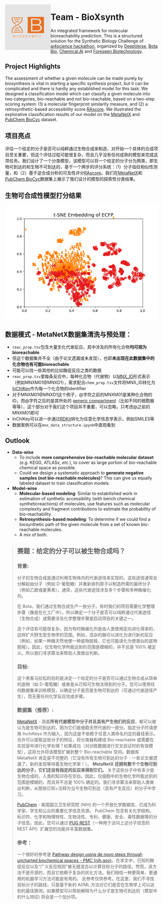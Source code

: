 <a href="url"><img src="BioXsynth-logos.jpeg" align="left" height="150" width="150" ></a>

# Team - BioXsynth

An integrated framework for molecular bioreachability prediction. This is a structured solution for the Synthetic Biology Challenge of [ai4science hackathon](https://ai4science.io/), organized by [DeepVerse](deepverse.tech/en/), [Bota Bio](www.bota.bio), [Chemical.AI](https://chemical.ai/) and [Foreseen Biotechnology](www.foreseepharma.com/en-us).

## Project Highlights

The assessment of whether a given molecule can be made purely by biosynthesis is vital in starting a specific synthesis project, but it can be complicated and there is hardly any established model for this task. We designed a classification model which can classify a given molecule into two categories, bio-reachable and not bio-reachable, based on a two-step scoring system: (1) a molecular fingerprint similarity measure, and (2) a retrosynthetic-based accessibility score [RAscore](https://github.com/reymond-group/RAscore). We illustrated the explorative classification results of our model on the [MetaNetX](https://github.com/Chemino/ai4science-synth-bio/blob/main/mnx_chem_bioreachable.csv) and [PubChem BioCyc](https://github.com/Chemino/ai4science-synth-bio/blob/main/mnx_chem_bioreachable_PubChemBioCyc.csv) dataset. 

## 项目亮点

评估一个给定的分子是否可以纯粹通过生物合成来制造，对开始一个具体的合成项目至关重要，但这个评估过程可能很复杂，而且几乎没有任何成熟的模型来完成这项任务。我们设计了一个分类模型，该模型可以将一个给定的分子分为两类，即生物可到达的和生物不可到达的，基于一个两步的评分系统：（1）分子指纹相似性测量，和（2）基于逆合成分析的可及性评分[RAscore](https://github.com/reymond-group/RAscore)。我们在[MetaNetX](https://github.com/Chemino/ai4science-synth-bio/blob/main/mnx_chem_bioreachable.csv)和[PubChem BioCyc](https://github.com/Chemino/ai4science-synth-bio/blob/main/mnx_chem_bioreachable_PubChemBioCyc.csv)数据集上展示了我们设计的模型的探索性分类结果。


## 生物可合成性模型打分结果

![](RAscore-model/%E7%94%9F%E7%89%A9%E5%8F%AF%E5%90%88%E6%88%90%E5%8F%AF%E8%A7%86%E5%9B%BE.png)

## 数据模式 - MetaNetX数据集清洗与预处理：

- `reac_prop.tsv`包含大量生化代谢反应，其中涉及的所有化合物**均可视为bioreachable**
- 但这个数据集并不全（由于论文遗漏或未发现），也即**未出现在此数据集中的化合物也有可能bioreachable**
- 可能可以找一些其他的比如酶促反应之类的数据
- `reac_prop.tsv`里每条反应中，每种化合物（代谢物）以[MNX_ID](https://www.metanetx.org/mnxdoc/mnxref.html#MNX_ID)形式表示（例如MNXM01@MNXD1），需求配合`chem_prop.tsv`文件将MNX_ID转化为[InChIKey](https://en.wikipedia.org/wiki/International_Chemical_Identifier)作为每一个化合物的identifier
- 对于MNXM01@MNXD1这个例子，@字符之前的MNXM01是某种化合物的ID，而@字符之后的是其所处的 [generic compartment](https://en.wikipedia.org/wiki/Cellular_compartment)（比如不同的细胞器等等），这个部分对于我们这个项目并不重要，可以忽略，只考虑@之前的MNXM01即可
- InChIKey可以进一步通过[RDKit](https://www.rdkit.org/)转化为任意化学信息学表示，例如SMILES等
- 数据案例可以在`mnx_data_structure.ipynb`中直观看到

## Outlook

- **Data-wise**
  - To include **more comprehensive bio-reachable molecular dataset** (*e.g.* KEGG, ATLASx, *etc.*), to cover as large portion of bio-reachable chemical space as possible.
  - Could we design a systematic approach to **generate negative samples (not bio-reachable molecules)**? This can give us equally labeled dataset to train classification models.
- **Model-wise**
  - **Molecular-based modeling**: Similar to estabilished work in estimation of synthetic accessibility (with bench chemical syntheticreactions) of molecules, use features such as molecular complexity and fragment contributions to estimate the probability of bio-reachability.
  - **Retrosynthesis-based modeling**: To determine if we could find a biosynthetic path of the given molecule from a set of known bio-reachable molecules.
  - A mix of both.


> ## 赛题：给定的分子可以被生物合成吗？
> ### 背景:
> 分子的生物合成是通过利用生物体内的代谢途径来实现的。这些途径通常会分解起始分子（例如 D-葡萄糖）并重新排列原子以制造所需的最终分子（例如乙醇或姜黄素）。通常，这些代谢途径涉及多个步骤和多种酶催化剂。
> 
> 在 Bota，我们通过生物合成生产一些分子。有时我们的项目需要化学整理步骤（像是在化工厂中）。所以确定一个分子是否可以纯粹通过代谢途径（生物合成）或需要涉及化学整理步骤是启动项目的关键之一。
> 
> 这个评估有可能很复杂，因为有时酶催化剂是由人类使用定向进化得来的，这样扩大野生型生物学的范围。例如，混杂的酶可以进化为进行新的反应（例如，如果一种酶天然地使一种底物脱羧，它也可能进化为使类似的底物脱羧）。因此，仅生物化学所能达到的范围是模糊的，并不总是 100% 被定义。所以我们寻求算法来帮助人类做出判断。
> ### 目标:
> 这个黑客马拉松的目的是决定一个给定的分子是否可以通过生物合成从简单的底物（如 D-葡萄糖）或者是从已知可生物法得到的分子。您可以使用任何数据集来训练模型，以确定分子是否是生物可到达的（可通过代谢途径产生），而无需任何化学反应完成步骤。
> ### 数据集（推荐）:
> [MetaNetX](https://www.metanetx.org/mnxdoc/mnxref.html#MNX_ID) - 涵盖**所有代谢模型中分子并且具有产生他们的反应**，都可以被认为是生物可到达的，因为它们是细胞天然代谢的一部分。指定分子时请使用 InchiKeys 作为输入，因为这是不依赖于任意人类命名约定的最佳表示。也许可以提取这些分子的特征，将分类器构建成 Bio-reachable 或需要在实验室中进行化学处理？如果成功（对训练数据进行交叉验证时的有效模型），这将允许将该模型扩展到整个 Bio-reachable 空间。数据库 MetaNetX 肯定是不完整的（它没有所有生物可到达的分子 - 一些论文被遗漏了，新的发现等待着生物化学家！）。 **MetaNetX 还拥有数千个生物可到达的分子，它们还没有指定的反应来得到它们。** 关于这些分子中有多少是生物合成的，人类的知识存在空白。因此，仅细胞中的生物化学所能达到的范围是模糊的，而且并不总是 100% 确定的。我们寻求算法来帮助人类做出判断，从那些已知+注释为当今生物可到达（具有产生反应）的分子中学习。
> 
> [PubChem](https://pubchem.ncbi.nlm.nih.gov/) - 美国国立卫生研究院 (NIH) 的一个开放化学数据库，已成为科学家、学生和公众的重要化学信息资源。 PubChem 包含有关化学结构、标识符、化学和物理特性、生物活性、专利、健康、安全、毒性数据等的分子信息。因此，您可以通过 [PUG REST](https://pubchemdocs.ncbi.nlm.nih.gov/pug-rest)（一种用于访问上述分子信息的 REST API）扩展您的功能并丰富数据集。
> ### 参考：
> 一个很好的参考是 [Pathway design using de novo steps through uncharted biochemical spaces - PMC (nih.gov)](https://www.ncbi.nlm.nih.gov/pmc/articles/PMC5766603/)。在本文中，已知的酶促反应以及“广义反应规则”被无缝混合以计算目标分子的路径。然而，该方法不是开源的，而且它依赖于复杂的优化方法。我们相信一种更简单、更通用的机器学习方法可能是有用的。 此参考仅供参考。在这里，我们不寻找目标分子的路线，只是基于新的 AI/ML 方法对它们是否在生物学上可以达到的最佳猜测。如果模型可以帮助解释为什么分子是生物可到达的（模型中的什么特征) 将会是一个加分项。
